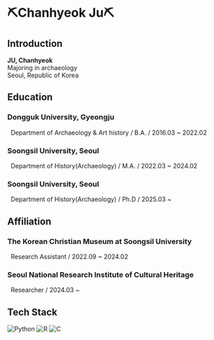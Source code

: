 # ⛏Chanhyeok Ju⛏

## Introduction

**JU, Chanhyeok**<br>
Majoring in archaeology<br>
Seoul, Republic of Korea<br>

## Education

###  Dongguk University, Gyeongju<br>
&nbsp; Department of Archaeology & Art history / B.A. / 2016.03 ~ 2022.02

###  Soongsil University, Seoul<br>
&nbsp; Department of History(Archaeology) / M.A. / 2022.03 ~ 2024.02

###  Soongsil University, Seoul<br>
&nbsp; Department of History(Archaeology) / Ph.D / 2025.03 ~ 

## Affiliation

###  The Korean Christian Museum at Soongsil University<br>
&nbsp; Research Assistant / 2022.09 ~ 2024.02

### Seoul National Research Institute of Cultural Heritage<br>
&nbsp; Researcher / 2024.03 ~ 

## Tech Stack

![Python](https://img.shields.io/badge/Python-3776AB?style=for-the-badge&logo=python&logoColor=white)
![R](https://img.shields.io/badge/R-276DC3?style=for-the-badge&logo=r&logoColor=white)
![C](https://img.shields.io/badge/C-00599C?style=for-the-badge&logo=c&logoColor=white)

